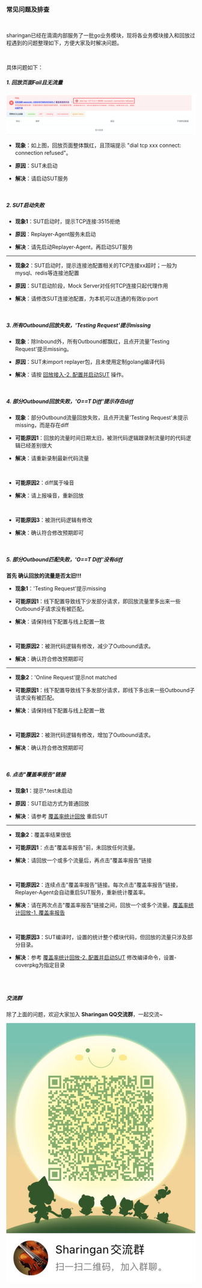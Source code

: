 ### 常见问题及排查

<br>

sharingan已经在滴滴内部服务了一批go业务模块，现将各业务模块接入和回放过程遇到的问题整理如下，方便大家及时解决问题。

<br>

具体问题如下：

##### 1. 回放页面Fail且无流量
![prob_sut_notstart](../../images/prob_sut_notstart.png)

* **现象**：如上图，回放页面整体飘红，且顶端提示 "dial tcp xxx connect: connection refused"。

* **原因**：SUT未启动

* **解决**：请启动SUT服务

<br>

##### 2. SUT启动失败
* **现象1**：SUT启动时，提示TCP连接:3515拒绝

* **原因**：Replayer-Agent服务未启动

* **解决**：请先启动Replayer-Agent，再启动SUT服务

***

* **现象2**：SUT启动时，提示连接池配置相关的TCP连接xx超时；一般为mysql、redis等连接池配置

* **原因**：SUT启动阶段，Mock Server对任何TCP连接只起代理作用

* **解决**：请修改SUT连接池配置，为本机可以连通的有效ip:port

<br>

##### 3. 所有Outbound回放失败，'Testing Request'提示missing
* **现象**：除Inbound外，所有Outbound都飘红，且点开流量'Testing Request'提示missing。

* **原因**：SUT未import replayer包，且未使用定制golang编译代码

* **解决**：请按 [回放接入-2. 配置并启动SUT](../README.md#2-配置并启动sut) 操作。

<br>

##### 4. 部分Outbound回放失败，'O==T Diff'提示存在diff
* **现象**：部分Outbound流量回放失败，且点开流量'Testing Request'未提示missing，而是存在diff

* **可能原因1**：回放的流量时间日期太旧，被测代码逻辑跟录制流量时的代码逻辑已经差别很大

* **解决**：请重新录制最新代码流量

<br>

* **可能原因2**：diff属于噪音

* **解决**：请上报噪音，重新回放

<br>

* **可能原因3**：被测代码逻辑有修改

* **解决**：确认符合修改预期即可

<br>

##### 5. 部分Outbound匹配失败，'O==T Diff'没有diff
****首先 确认回放的流量是否太旧!!!****

* **现象1**：'Testing Request'提示missing

* **可能原因1**：线下配置导致线下少发部分请求，即回放流量里多出来一些Outbound子请求没有被匹配。

* **解决**：请保持线下配置与线上配置一致

<br>

* **可能原因2**：被测代码逻辑有修改，减少了Outbound请求。

* **解决**：确认符合修改预期即可

***

* **现象2**：'Online Request'提示not matched

* **可能原因1**：线下配置导致线下多发部分请求，即线下多出来一些Outbound子请求没有被匹配。

* **解决**：请保持线下配置与线上配置一致

<br>

* **可能原因2**：被测代码逻辑有修改，增加了Outbound请求。

* **解决**：确认符合修改预期即可

<br>

##### 6. 点击"覆盖率报告"链接
* **现象1**：提示*.test未启动

* **原因**：SUT启动方式为普通回放

* **解决**：请参考 [覆盖率统计回放](../replayer-codecov.md) 重启SUT

*** 

* **现象2**：覆盖率结果很低

* **可能原因1**：点击"覆盖率报告"前，未回放任何流量。

* **解决**：请回放一个或多个流量后，再点击"覆盖率报告"链接

<br>

* **可能原因2**：连续点击"覆盖率报告"链接。每次点击"覆盖率报告"链接，Replayer-Agent会自动重启SUT服务，重新统计覆盖率。

* **解决**：请在两次点击"覆盖率报告"链接之间，回放一个或多个流量。[覆盖率统计回放-1. 覆盖率报告](../replayer-codecov.md#1-覆盖率报告)

<br>

* **可能原因3**：SUT编译时，设置的统计整个模块代码，但回放的流量只涉及部分目录。

* **解决**：参考 [覆盖率统计回放-2. 配置并启动SUT](../replayer-codecov.md#2-配置并启动SUT) 修改编译命令，设置-coverpkg为指定目录 

<br>
<br>

##### 交流群

除了上面的问题，欢迎大家加入 **Sharingan QQ交流群**，一起交流~
<br>

![QQ](../../images/QQ.JPG)
